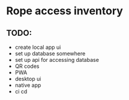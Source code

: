 # Rope access inventory

## TODO:

- create local app ui
- set up database somewhere
- set up api for accessing database
- QR codes
- PWA
- desktop ui
- native app
- ci cd

